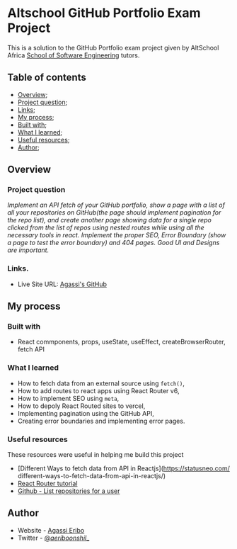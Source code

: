 # Altschool GitHub Portfolio Exam Project

This is a solution to the GitHub Portfolio exam project given by AltSchool Africa [School of Software Engineering](https://engineering.altschoolafrica.com/) tutors.

## Table of contents

  - [Overview](#overview);
  - [Project question](#project-question);
  - [Links](#links);
  - [My process](#my-process);
  - [Built with](#built-with);
  - [What I learned](#what-i-learned);
  - [Useful resources](#useful-resources);
  - [Author](#author);

## Overview

### Project question

*Implement an API fetch of your GitHub portfolio, show a page with a list of all your repositories on GitHub(the page should implement pagination for the repo list), and create another page showing data for a single repo clicked from the list of repos using nested routes while using all the necessary tools in react. Implement the proper SEO, Error Boundary (show a page to test the error boundary) and 404 pages. Good UI and Designs are important.*

### Links.

- Live Site URL: [Agassi's GitHub](https://github-repo-steel.vercel.app/)

## My process

### Built with

- React commponents, props, useState, useEffect, createBrowserRouter, fetch API

### What I learned

- How to fetch data from an external source using `fetch()`,
- How to add routes to react apps using React Router v6,
- How to implement SEO using `meta`,
- How to depoly React Routed sites to vercel,
- Implementing pagination using the GitHub API,
- Creating error boundaries and implementing error pages.

### Useful resources

These resources were useful in helping me build this project

- [Different Ways to fetch data from API in Reactjs](https://statusneo.com/ different-ways-to-fetch-data-from-api-in-reactjs/) 
- [React Router tutorial](https://reactrouter.com/en/main/start/tutorial)
- [Github - List repositories for a user](https://docs.github.com/en/rest/repos/repos#list-repositories-for-a-user)

## Author

- Website - [Agassi Eribo](https://github-repo-steel.vercel.app/)
- Twitter - [@_aeriboonshil__
](https://twitter.com/_aeriboonshil__)



